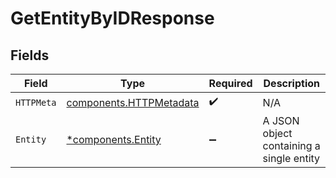 # GetEntityByIDResponse


## Fields

| Field                                                              | Type                                                               | Required                                                           | Description                                                        |
| ------------------------------------------------------------------ | ------------------------------------------------------------------ | ------------------------------------------------------------------ | ------------------------------------------------------------------ |
| `HTTPMeta`                                                         | [components.HTTPMetadata](../../models/components/httpmetadata.md) | :heavy_check_mark:                                                 | N/A                                                                |
| `Entity`                                                           | [*components.Entity](../../models/components/entity.md)            | :heavy_minus_sign:                                                 | A JSON object containing a single entity                           |
